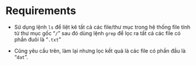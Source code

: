 <h1>Requirements</h1>

- Sử dụng lệnh `ls` để liệt kê tất cả các file/thư mục trong hệ thống file tính từ thư mục gốc “`/`” sau đó dùng lệnh `grep` để lọc ra tất cả các file có phần đuôi là “`.txt`”

- Cũng yêu cầu trên, làm lại nhưng lọc kết quả là các file có phần đầu là “`dat`”.

